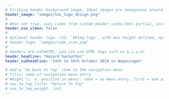 ```yaml
---
# Striking header background image, Ideal images are homogenous around the centre and contrasting to the text. Non-ideal images can use `title_guard`
header_image: "images/SnL_logo_design.png"
#
# When set true, uses video from custom_header_video.html partial, instead of header_image
header_use_video: false
#
# Optional header logo. CSS: `#blog-logo`, with max-height defined, optimize to prevent scaling
# header_logo: "images/code_icon.png"
#
# Headers are safeHTML, you can use HTML tags such as b,i,u,br
header_headline: "Hazard hackathon"
header_subheadline: "14th to 18th October 2024 in Wageningen"

# Add a 'Go back to top' item to the navigation menu
# Title: name of navigation menu entry
# Weight (i. e. position in menu): none = no menu entry, first = add as first entry, last = ad as last entry
# nav_to_top_title: "Return To Top"
# nav_to_top_weight: last
---
```

